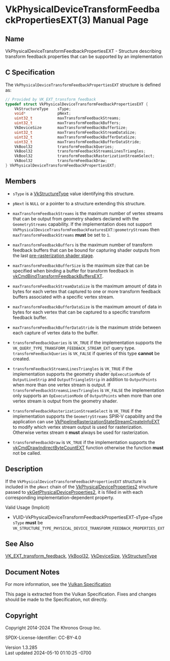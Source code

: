 # VkPhysicalDeviceTransformFeedbackPropertiesEXT(3) Manual Page

## Name

VkPhysicalDeviceTransformFeedbackPropertiesEXT - Structure describing
transform feedback properties that can be supported by an implementation



## <a href="#_c_specification" class="anchor"></a>C Specification

The `VkPhysicalDeviceTransformFeedbackPropertiesEXT` structure is
defined as:

``` c
// Provided by VK_EXT_transform_feedback
typedef struct VkPhysicalDeviceTransformFeedbackPropertiesEXT {
    VkStructureType    sType;
    void*              pNext;
    uint32_t           maxTransformFeedbackStreams;
    uint32_t           maxTransformFeedbackBuffers;
    VkDeviceSize       maxTransformFeedbackBufferSize;
    uint32_t           maxTransformFeedbackStreamDataSize;
    uint32_t           maxTransformFeedbackBufferDataSize;
    uint32_t           maxTransformFeedbackBufferDataStride;
    VkBool32           transformFeedbackQueries;
    VkBool32           transformFeedbackStreamsLinesTriangles;
    VkBool32           transformFeedbackRasterizationStreamSelect;
    VkBool32           transformFeedbackDraw;
} VkPhysicalDeviceTransformFeedbackPropertiesEXT;
```

## <a href="#_members" class="anchor"></a>Members

- `sType` is a [VkStructureType](https://registry.khronos.org/vulkan/specs/1.3-extensions/man/html/VkStructureType.html) value identifying
  this structure.

- `pNext` is `NULL` or a pointer to a structure extending this
  structure.

- <span id="limits-maxTransformFeedbackStreams"></span>
  `maxTransformFeedbackStreams` is the maximum number of vertex streams
  that can be output from geometry shaders declared with the
  `GeometryStreams` capability. If the implementation does not support
  `VkPhysicalDeviceTransformFeedbackFeaturesEXT`::`geometryStreams` then
  `maxTransformFeedbackStreams` **must** be set to `1`.

- <span id="limits-maxTransformFeedbackBuffers"></span>
  `maxTransformFeedbackBuffers` is the maximum number of transform
  feedback buffers that can be bound for capturing shader outputs from
  the last <a
  href="https://registry.khronos.org/vulkan/specs/1.3-extensions/html/vkspec.html#pipelines-graphics-subsets-pre-rasterization"
  target="_blank" rel="noopener">pre-rasterization shader stage</a>.

- <span id="limits-maxTransformFeedbackBufferSize"></span>
  `maxTransformFeedbackBufferSize` is the maximum size that can be
  specified when binding a buffer for transform feedback in
  [vkCmdBindTransformFeedbackBuffersEXT](https://registry.khronos.org/vulkan/specs/1.3-extensions/man/html/vkCmdBindTransformFeedbackBuffersEXT.html).

- <span id="limits-maxTransformFeedbackStreamDataSize"></span>
  `maxTransformFeedbackStreamDataSize` is the maximum amount of data in
  bytes for each vertex that captured to one or more transform feedback
  buffers associated with a specific vertex stream.

- <span id="limits-maxTransformFeedbackBufferDataSize"></span>
  `maxTransformFeedbackBufferDataSize` is the maximum amount of data in
  bytes for each vertex that can be captured to a specific transform
  feedback buffer.

- <span id="limits-maxTransformFeedbackBufferDataStride"></span>
  `maxTransformFeedbackBufferDataStride` is the maximum stride between
  each capture of vertex data to the buffer.

- <span id="limits-transformFeedbackQueries"></span>
  `transformFeedbackQueries` is `VK_TRUE` if the implementation supports
  the `VK_QUERY_TYPE_TRANSFORM_FEEDBACK_STREAM_EXT` query type.
  `transformFeedbackQueries` is `VK_FALSE` if queries of this type
  **cannot** be created.

- <span id="limits-transformFeedbackStreamsLinesTriangles"></span>
  `transformFeedbackStreamsLinesTriangles` is `VK_TRUE` if the
  implementation supports the geometry shader `OpExecutionMode` of
  `OutputLineStrip` and `OutputTriangleStrip` in addition to
  `OutputPoints` when more than one vertex stream is output. If
  `transformFeedbackStreamsLinesTriangles` is `VK_FALSE` the
  implementation only supports an `OpExecutionMode` of `OutputPoints`
  when more than one vertex stream is output from the geometry shader.

- <span id="limits-transformFeedbackRasterizationStreamSelect"></span>
  `transformFeedbackRasterizationStreamSelect` is `VK_TRUE` if the
  implementation supports the `GeometryStreams` SPIR-V capability and
  the application can use
  [VkPipelineRasterizationStateStreamCreateInfoEXT](https://registry.khronos.org/vulkan/specs/1.3-extensions/man/html/VkPipelineRasterizationStateStreamCreateInfoEXT.html)
  to modify which vertex stream output is used for rasterization.
  Otherwise vertex stream `0` **must** always be used for rasterization.

- <span id="limits-transformFeedbackDraw"></span>
  `transformFeedbackDraw` is `VK_TRUE` if the implementation supports
  the
  [vkCmdDrawIndirectByteCountEXT](https://registry.khronos.org/vulkan/specs/1.3-extensions/man/html/vkCmdDrawIndirectByteCountEXT.html)
  function otherwise the function **must** not be called.

## <a href="#_description" class="anchor"></a>Description

If the `VkPhysicalDeviceTransformFeedbackPropertiesEXT` structure is
included in the `pNext` chain of the
[VkPhysicalDeviceProperties2](https://registry.khronos.org/vulkan/specs/1.3-extensions/man/html/VkPhysicalDeviceProperties2.html)
structure passed to
[vkGetPhysicalDeviceProperties2](https://registry.khronos.org/vulkan/specs/1.3-extensions/man/html/vkGetPhysicalDeviceProperties2.html),
it is filled in with each corresponding implementation-dependent
property.

Valid Usage (Implicit)

- <a
  href="#VUID-VkPhysicalDeviceTransformFeedbackPropertiesEXT-sType-sType"
  id="VUID-VkPhysicalDeviceTransformFeedbackPropertiesEXT-sType-sType"></a>
  VUID-VkPhysicalDeviceTransformFeedbackPropertiesEXT-sType-sType  
  `sType` **must** be
  `VK_STRUCTURE_TYPE_PHYSICAL_DEVICE_TRANSFORM_FEEDBACK_PROPERTIES_EXT`

## <a href="#_see_also" class="anchor"></a>See Also

[VK_EXT_transform_feedback](https://registry.khronos.org/vulkan/specs/1.3-extensions/man/html/VK_EXT_transform_feedback.html),
[VkBool32](https://registry.khronos.org/vulkan/specs/1.3-extensions/man/html/VkBool32.html), [VkDeviceSize](https://registry.khronos.org/vulkan/specs/1.3-extensions/man/html/VkDeviceSize.html),
[VkStructureType](https://registry.khronos.org/vulkan/specs/1.3-extensions/man/html/VkStructureType.html)

## <a href="#_document_notes" class="anchor"></a>Document Notes

For more information, see the <a
href="https://registry.khronos.org/vulkan/specs/1.3-extensions/html/vkspec.html#VkPhysicalDeviceTransformFeedbackPropertiesEXT"
target="_blank" rel="noopener">Vulkan Specification</a>

This page is extracted from the Vulkan Specification. Fixes and changes
should be made to the Specification, not directly.

## <a href="#_copyright" class="anchor"></a>Copyright

Copyright 2014-2024 The Khronos Group Inc.

SPDX-License-Identifier: CC-BY-4.0

Version 1.3.285  
Last updated 2024-05-10 01:10:25 -0700
